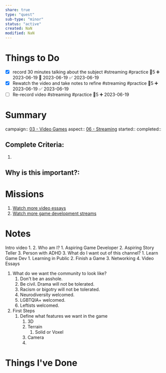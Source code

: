 ```yaml
---
share: true
type: "quest"
sub-type: "minor"
status: "active"
created: NaN 
modified: NaN
---
```

 
 
# Things to Do
- [x] record 30 minutes talking about the subject #streaming #practice 🥄5 ➕ 2023-06-19 🛫 2023-06-19 ✅ 2023-06-19
- [x] Rewatch the video and take notes to refine #streaming #practice 🥄5 ➕ 2023-06-19 ✅ 2023-06-19
- [ ] Re-record video #streaming #practice  🥄5 ➕ 2023-06-19 

# Summary
campaign:: [03 - Video Games](./03%20-%20Video%20Games.md)
aspect:: [06 - Streaming](./06%20-%20Streaming.md)
started:: 
completed::
## Complete Criteria:
1. 

## Why is this important?:

# Missions
1. [Watch more video essays](Watch%20more%20video%20essays.md)
2. [Watch more game development streams](Watch%20more%20game%20development%20streams.md)

# Notes

Intro video
1. 
2. Who am I?
	1. Aspiring Game Developer
	2. Aspiring Story Teller
	3. Person with ADHD
3. What do I want out of this channel?
	1. Learn Game Dev
		1. Learning in Public
	2. Finish a Game
	3. Networking
	4. Video Essays



1. What do we want the community to look like?
	1. Don't be an asshole.
	2. Be civil.  Drama will not be tolerated.
	3. Racism or bigotry will not be tolerated.
	4. Neurodiversity welcomed.
	5. LGBTQIA+ welcomed.
	6. Leftists welcomed.
2. First Steps
	1. Define what features we want in the game
		1. 3D
		2. Terrain
			1. Solid or Voxel
		3. Camera
		4. 
# Things I've Done